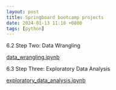 ```yaml
---
layout: post
title: Springboard bootcamp projects
date: 2024-01-13 11:18 +0800
tags: [python]
---
```


<!-- Global site tag (gtag.js) - Google Analytics -->
  <script async src="https://www.googletagmanager.com/gtag/js?id=G-TG0XJZG53F"></script>
  <script>
    window.dataLayer = window.dataLayer || [];
    function gtag(){dataLayer.push(arguments);}
    gtag('js', new Date());

    gtag('config', 'G-TG0XJZG53F');
  </script>

  <style TYPE="text/css">code.has-jax {font: inherit; font-size: 100%; background: inherit; border: inherit;}</style><script type="text/x-mathjax-config">
  MathJax.Hub.Config({
      tex2jax: {
          inlineMath: [['$','$'], ['\\(','\\)']],
          displayMath: [ ['$$','$$'], ["\\[","\\]"] ],
          skipTags: ['script', 'noscript', 'style', 'textarea', 'pre'] // removed 'code' entry
      }});
  MathJax.Hub.Queue(function() {
      var all = MathJax.Hub.getAllJax(), i;
      for(i = 0; i < all.length; i += 1) {
          all[i].SourceElement().parentNode.className += ' has-jax';
      }});
  </script><script type="text/javascript" src="https://cdnjs.cloudflare.com/ajax/libs/mathjax/2.7.4/MathJax.js?config=TeX-AMS_HTML-full"></script>  

6.2 Step Two: Data Wrangling

[data_wrangling.ipynb](https://drive.google.com/file/d/1J8jhKOTQgdsa2X8gcWPzT_3XnRFW84fv/view?usp=sharing)

6.3 Step Three: Exploratory Data Analysis

[exploratory_data_analysis.ipynb](https://drive.google.com/file/d/1G9yJ3xaVSDeCYEQlyG5RsWmkka5WysJ1/view?usp=sharing)
